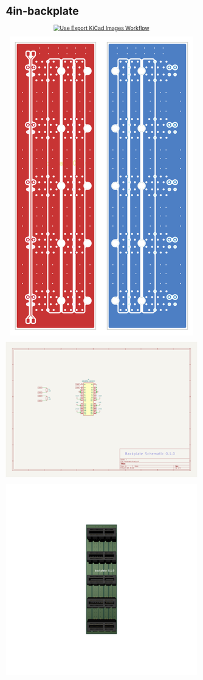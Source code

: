 # 4in-backplate

<div align="center">
  
[![Use Export KiCad Images Workflow](https://github.com/sonicavionics/4in-backplate/actions/workflows/use-export-kicad.yml/badge.svg)](https://github.com/sonicavionics/4in-backplate/actions/workflows/use-export-kicad.yml)

![alt text](images/pcbf.svg)![alt text](images/pcbb.svg)  


![alt text](images/sch.svg)  

![alt text](images/board.png)  

</div>

